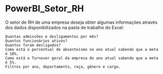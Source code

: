 # PowerBI_Setor_RH

O setor de RH de uma empresa deseja obter algumas informações através dos dados disponibilizados na pasta de trabalho do Excel:

    Quantas admissões e desligamentos por mês?
    Quantos funcionários ativos?
    Quantos foram desligados?
    Como está o percentual de absenteísmo no ano atual sabendo que a meta é 10%.
    Como está o Turnover geral da empresa do ano atual sabendo que a meta é 5%.
    Filtros por ano, departamento, raça, gênero e cargo.
